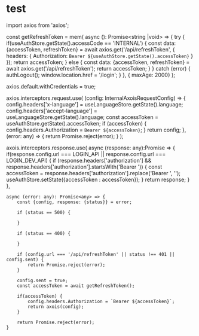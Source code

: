 # test
import axios from 'axios';

const getRefreshToken = mem(
async (): Promise<string |void> => {
try {
if(useAuthStore.getState().accessCode == 'INTERNAL') {
const data: {accessToken, refreshToken} = await axios.get('/api/refreshToken', {
headers: {
Authorization: `Bearer ${useAuthStore.getState().accessToken}`
}
});
return accessToken;
} else {
const data: {accessToken, refreshToken} = await axios.get('/api/refreshToken');
return accessToken;
}
} catch (error) {
authLogout();
window.location.href = '/login';
}
}, { maxAge: 2000}
);

axios.default.withCredentials = true;

axios.interceptors.request.use(
(config: InternalAxoisRequestConfig) => {
config.headers['x-language'] = useLanguageStore.getState().language;
config.headers['accept-language'] = useLanguageStore.getState().language;
const accessToken = useAuthStore.getState().accessToken;
if (accessToken) {
config.headers.Authorization = `Bearer ${accessToken}`;
}
return config;
},
(error: any) => {
return Promise.reject(error);
}
);

axois.interceptors.response.use(
async (response: any):Promise<any> => {
if(response.config.url === LOGIN_API || response.config.url === LOGIN_DEV_API) {
if (response.headers['authorization'] && response.headers['authorization'].startsWith('Bearer ')) {
const accessToken = response.headers['authorization'].replace('Bearer ', '');
useAuthStore.setState({accessToken : accessToken});
}
return response;
}
},

    async (error: any): Promise<any> => {
        const {config, response: {status}} = error;

        if (status == 500) {

        }

        if (status == 400) {
            
        }

        if (config.url === '/api/refreshToken' || status !== 401 || config.sent) {
            return Promise.reject(error);
        }

        config.sent = true;
        const accessToken = await getRefreshToken();

        if(accessToken) {
            config.headers.Authorization = `Bearer ${accessToken}`;
            return axois(config);
        }

        return Promise.reject(error);
    }



